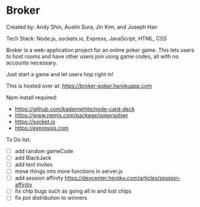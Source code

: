# Broker

Created by: Andy Shin, Austin Sura, Jin Kim, and Joseph Han

Tech Stack: Node.js, sockets.io, Express, JavaScript, HTML, CSS

Broker is a web-application project for an online poker game. This lets users to host rooms and have other users join using game codes, all with no accounts necessary.

Just start a game and let users hop right in!

This is hosted over at: https://broker-poker.herokuapp.com




Npm install required:

- https://github.com/kadamwhite/node-card-deck
- https://www.npmjs.com/package/pokersolver
- https://socket.io
- https://expressjs.com


To Do list:
- [ ] add random gameCode
- [ ] add BlackJack
- [ ] add text invites
- [ ] move things into more functions in server.js
- [ ] add session affinity https://devcenter.heroku.com/articles/session-affinity
- [ ] fix chip bugs such as going all in and lost chips
- [ ] fix pot distribution to winners
